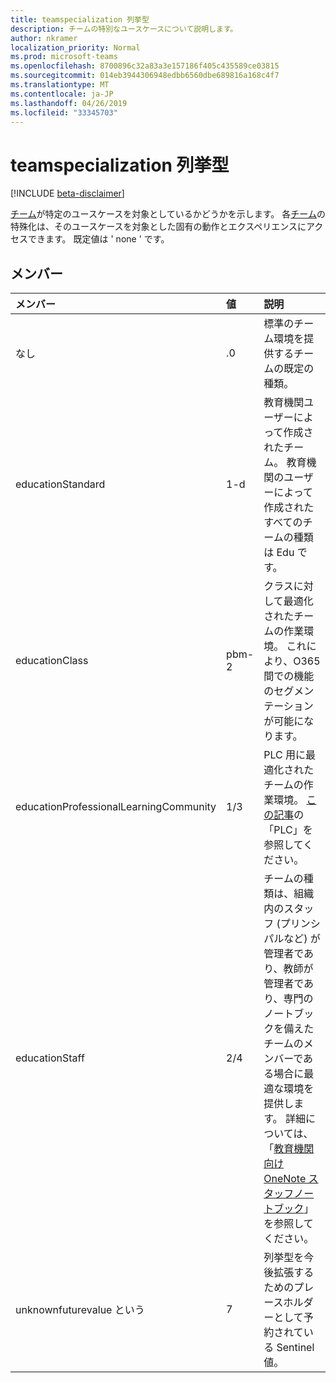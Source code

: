 ```yaml
---
title: teamspecialization 列挙型
description: チームの特別なユースケースについて説明します。
author: nkramer
localization_priority: Normal
ms.prod: microsoft-teams
ms.openlocfilehash: 8700896c32a83a3e157186f405c435589ce03815
ms.sourcegitcommit: 014eb3944306948edbb6560dbe689816a168c4f7
ms.translationtype: MT
ms.contentlocale: ja-JP
ms.lasthandoff: 04/26/2019
ms.locfileid: "33345703"
---
```

# <a name="teamspecialization-enum-type"></a>teamspecialization 列挙型

[!INCLUDE [beta-disclaimer](../../includes/beta-disclaimer.md)]

[チーム](../resources/team.md)が特定のユースケースを対象としているかどうかを示します。 各[チーム](../resources/team.md)の特殊化は、そのユースケースを対象とした固有の動作とエクスペリエンスにアクセスできます。 既定値は ' none ' です。

## <a name="members"></a>メンバー

| メンバー             | 値 | 説明                                                                |
| :----------------- | :---- | :------------------------------------------------------------------------- |
| なし               | .0     | 標準のチーム環境を提供するチームの既定の種類。          |
| educationStandard  | 1-d     | 教育機関ユーザーによって作成されたチーム。 教育機関のユーザーによって作成されたすべてのチームの種類は Edu です。 |
| educationClass     | pbm-2     | クラスに対して最適化されたチームの作業環境。 これにより、O365 間での機能のセグメンテーションが可能になります。 |
| educationProfessionalLearningCommunity | 1/3 | PLC 用に最適化されたチームの作業環境。 [この記事](https://en.wikipedia.org/wiki/Professional_learning_community)の「PLC」を参照してください。 |
| educationStaff     | 2/4     |  チームの種類は、組織内のスタッフ (プリンシパルなど) が管理者であり、教師が管理者であり、専門のノートブックを備えたチームのメンバーである場合に最適な環境を提供します。 詳細については、「[教育機関向け OneNote スタッフノートブック](https://www.onenote.com/staffnotebookedu)」を参照してください。 |
| unknownfuturevalue という | 7     | 列挙型を今後拡張するためのプレースホルダーとして予約されている Sentinel 値。 |
